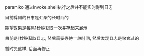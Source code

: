 paramiko 通过invoke_shell执行之后并不能实时得到日志

目前得到的日志是汇聚的长时间的

期望效果是每隔1秒钟获取一次并存起来展示

目前是1秒钟获取日志, 然后需要等待一段时间, 然后发现日志是聚合过的

暂时先这样, 后面再修正